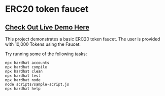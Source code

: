 # ERC20 token faucet

## [Check Out Live Demo Here](https://determined-jones-6f6af9.netlify.app/)


This project demonstrates a basic ERC20 token faucet. The user is provided with 10,000 Tokens using the Faucet.


Try running some of the following tasks:

```shell
npx hardhat accounts
npx hardhat compile
npx hardhat clean
npx hardhat test
npx hardhat node
node scripts/sample-script.js
npx hardhat help
```
